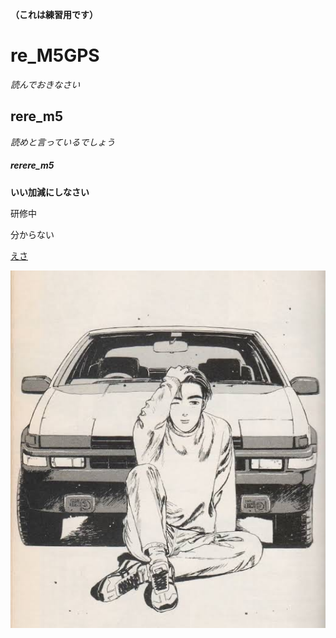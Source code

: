 **（これは練習用です）**

# re_M5GPS
*読んでおきなさい*
## rere_m5
_読めと言っているでしょう_
##### rerere_m5
**いい加減にしなさい**


研修中

分からない

[えさ](https://ouxt-polaris.esa.io/posts/666)

![くるま](デスクトップ.jpg)
